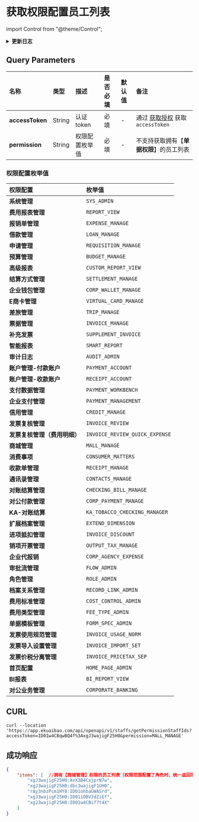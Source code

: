 # 获取权限配置员工列表

import Control from "@theme/Control";

<Control
method="GET"
url="/api/openapi/v1/staffs/getPermissionStaffIds"
/>

<details>
  <summary><b>更新日志</b></summary>
  <div>

- [**1.25.0**](/updateLog/update-log#1250)
  - 🆕 新增了本接口。

</div>
</details>

## Query Parameters

| 名称 | 类型 | 描述      | 是否必填 | 默认值 | 备注                                                              |
| :--- | :--- |:--------| :--- |:--- |:----------------------------------------------------------------|
| **accessToken** | String | 认证token | 必填 | - | 通过 [获取授权](/docs/open-api/getting-started/auth) 获取 `accessToken` |
| **permission**  | String | 权限配置枚举值 | 必填 | - | 不支持获取拥有【**单据权限**】的员工列表                 |

### 权限配置枚举值
| 权限配置             | 枚举值   |
|:-----------------|:------|
| **系统管理**         | `SYS_ADMIN` |
| **费用报表管理**       | `REPORT_VIEW` |
| **报销单管理**        | `EXPENSE_MANAGE` |
| **借款管理**         | `LOAN_MANAGE` |
| **申请管理**         | `REQUISITION_MANAGE` |
| **预算管理**         | `BUDGET_MANAGE` |
| **高级报表**         | `CUSTOM_REPORT_VIEW` |
| **结算方式管理**       | `SETTLEMENT_MANAGE` |
| **企业钱包管理**       | `CORP_WALLET_MANAGE` |
| **E商卡管理**        | `VIRTUAL_CARD_MANAGE` |
| **差旅管理**         | `TRIP_MANAGE` |
| **票据管理**         | `INVOICE_MANAGE` |
| **补充发票**         | `SUPPLEMENT_INVOICE` |
| **智能报表**         | `SMART_REPORT` |
| **审计日志**         | `AUDIT_ADMIN` |
| **账户管理-付款账户**    | `PAYMENT_ACCOUNT` |
| **账户管理-收款账户**    | `RECEIPT_ACCOUNT` |
| **支付数据管理**       | `PAYMENT_WORKBENCH` |
| **企业支付管理**       | `PAYMENT_MANAGEMENT` |
| **信用管理**         | `CREDIT_MANAGE` |
| **发票复核管理**       | `INVOICE_REVIEW` |
| **发票复核管理（费用明细）** | `INVOICE_REVIEW_QUICK_EXPENSE` |
| **商城管理**         | `MALL_MANAGE` |
| **消费事项**         | `CONSUMER_MATTERS` |
| **收款单管理**        | `RECEIPT_MANAGE` |
| **通讯录管理**        | `CONTACTS_MANAGE` |
| **对账结算管理**       | `CHECKING_BILL_MANAGE` |
| **对公付款管理**       | `CORP_PAYMENT_MANAGE` |
| **KA-对账结算**      | `KA_TOBACCO_CHECKING_MANAGER` |
| **扩展档案管理**       | `EXTEND_DIMENSION` |
| **进项抵扣管理**       | `INVOICE_DISCOUNT` |
| **销项开票管理**         | `OUTPUT_TAX_MANAGE` |
| **企业代报销**        | `CORP_AGENCY_EXPENSE` |
| **审批流管理**        | `FLOW_ADMIN` |
| **角色管理**         | `ROLE_ADMIN` |
| **档案关系管理**       | `RECORD_LINK_ADMIN` |
| **费用标准管理**       | `COST_CONTROL_ADMIN` |
| **费用类型管理**       | `FEE_TYPE_ADMIN` |
| **单据模板管理**       | `FORM_SPEC_ADMIN` |
| **发票使用规范管理**     | `INVOICE_USAGE_NORM` |
| **发票导入设置管理**     | `INVOICE_IMPORT_SET` |
| **发票价税分离管理**     | `INVOICE_PRICETAX_SEP` |
| **首页配置**         | `HOME_PAGE_ADMIN` |
| **BI报表**         | `BI_REPORT_VIEW` |
| **对公业务管理**       | `CORPORATE_BANKING` |

## CURL
```shell
curl --location 'https://app.ekuaibao.com/api/openapi/v1/staffs/getPermissionStaffIds?accessToken=ID01w4CBqwBQ4f%3AxgJ3wajigF25H0&permission=MALL_MANAGE'
```

## 成功响应
```json
{
    "items": [  //拥有【商城管理】权限的员工列表（权限范围配置了角色时，统一返回所有拥有此角色的员工ID）
        "xgJ3wajigF25H0:AvX3B4CxjprN7w",
        "xgJ3wajigF25H0:dbc3wajigF1UH0",
        "rAy3nbzPcm1HY0:ID01ohbaGWASrd",
        "xgJ3wajigF25H0:ID01iOBVJdZiEf",
        "xgJ3wajigF25H0:ID01w4CBif7t4X"
    ]
}
```


